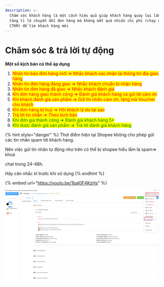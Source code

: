 ```yaml
---
description: >-
  Chăm sóc khách hàng là một cách hiệu quả giúp khách hàng quay lại lần sau và
  tăng tỉ lệ chuyển đổi đơn hàng mà không mất quá nhiều chi phí (chạy quảng cáo,
  CTKM) để tìm khách hàng mới
---
```


# Chăm sóc & trả lời tự động

**Một số kịch bản có thể áp dụng**

1. <mark style="color:red;">Nhăn tin báo đơn hàng mới => Nhắc khách xác nhận lại thông tin địa giao hàng</mark>
2. <mark style="color:red;">Nhăn tin đơn hàng đang giao => Nhắc khách chuẩn bị nhận hàng</mark>
3. <mark style="color:red;">Nhắn tin đơn hàng đã giao => Nhắc khách đánh giá</mark>
4. <mark style="color:red;">Khi đơn hàng giao thành công => Đánh giá khách hàng và gửi lời cảm ơn</mark>
5. <mark style="color:red;">Khi khách đánh giá sản phẩm => Gửi tin nhắn cảm ơn, tặng mã Voucher cho khách</mark>
6. <mark style="color:red;">Khi đơn hàng bị huỷ => Hỏi khách lý do tại sao</mark>
7. <mark style="color:red;">Trả lời tin nhắn => Theo kịch bản</mark>
8. <mark style="color:green;">Khi đơn gia thành công => Đánh giá khách hàng 5\*</mark>
9. <mark style="color:green;">Khi được đánh giá sản phẩm => Trả lời đánh giá khách hàng</mark>

{% hint style="danger" %}
Thơi điểm hiện tại Shopee không cho phép gửi các tin nhăn spam tới khách hàng.

Nên việc gửi tin nhăn tự động như trên có thể bị shopee hiểu lầm là spam=> khoá

chat trong 24-48h.

Hãy cân nhắc kĩ trước khi sử dụng&#x20;
{% endhint %}

{% embed url="https://youtu.be/1baI0F4KzHs" %}

![Menu Chức năng > Tự động](<../../.gitbook/assets/image (118).png>)
